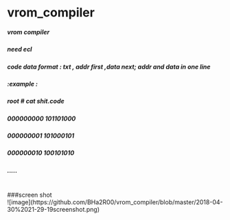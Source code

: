 # vrom_compiler<br>
##### vrom compiler<br>
##### need ecl <br>
##### code data format : txt , addr first ,data next; addr and data in one line<br>
##### :example :<br>
##### root # cat shit.code<br>
##### 000000000 101101000<br>
##### 000000001 101000101<br>
##### 000000010 100101010<br>
##### .....<br>
<br>
###screen shot <br>
![image](https://github.com/BHa2R00/vrom_compiler/blob/master/2018-04-30%2021-29-19screenshot.png)
